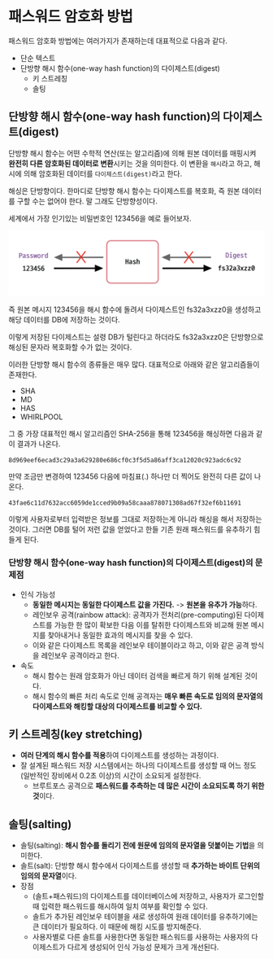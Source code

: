 # 패스워드 암호화 방법

패스워드 암호화 방법에는 여러가지가 존재하는데 대표적으로 다음과 같다.

- 단순 텍스트
- 단방향 해시 함수(one-way hash function)의 다이제스트(digest)
  - 키 스트레칭
  - 솔팅

## 단방향 해시 함수(one-way hash function)의 다이제스트(digest)

단방향 해시 함수는 어떤 수학적 연산(또는 알고리즘)에 의해 원본 데이터를 매핑시켜 **완전히 다른 암호화된 데이터로 변환**시키는 것을 의미한다. 이 변환을 `해시`라고 하고, 해시에 의해 암호화된 데이터를 `다이제스트(digest)`라고 한다.

해싱은 단방향이다. 한마디로 단방향 해시 함수는 다이제스트를 복호화, 즉 원본 데이터를 구할 수는 없어야 한다. 말 그래도 단방향성이다.

세계에서 가장 인기있는 비밀번호인 123456을 예로 들어보자.

![password_encrypt](./images/password_encrypt.png)

즉 원본 메시지 123456을 해시 함수에 돌려서 다이제스트인 fs32a3xzz0을 생성하고 해당 데이터를 DB에 저장하는 것이다.

이렇게 저장된 다이제스트는 설령 DB가 털린다고 하더라도 fs32a3xzz0은 단방향으로 해싱된 문자라 복호화할 수가 없는 것이다.

이러한 단방향 해시 함수의 종류들은 매우 많다. 대표적으로 아래와 같은 알고리즘들이 존재한다.

- SHA
- MD
- HAS
- WHIRLPOOL

그 중 가장 대표적인 해시 알고리즘인 SHA-256을 통해 123456을 해싱하면 다음과 같이 결과가 나온다.

```text
8d969eef6ecad3c29a3a629280e686cf0c3f5d5a86aff3ca12020c923adc6c92
```

만약 조금만 변경하여 123456 다음에 마침표(.) 하나만 더 찍어도 완전히 다른 값이 나온다.

```text
43fae6c11d7632acc6059de1cced9b09a58caaa878071308ad67f32ef6b11691
```

이렇게 사용자로부터 입력받은 정보를 그대로 저장하는게 아니라 해싱을 해서 저장하는 것이다. 그러면 DB를 털어 저런 값을 얻었다고 한들 기존 원래 패스워드를 유추하기 힘들게 된다.

### 단방향 해시 함수(one-way hash function)의 다이제스트(digest)의 문제점

- 인식 가능성
  - **동일한 메시지는 동일한 다이제스트 값을 가진다.** -> **원본을 유추가 가능**하다.
  - 레인보우 공격(rainbow attack): 공격자가 전처리(pre-computing)된 다이제스트를 가능한 한 많이 확보한 다음 이를 탈취한 다이제스트와 비교해 원본 메시지를 찾아내거나 동일한 효과의 메시지를 찾을 수 있다.
  - 이와 같은 다이제스트 목록을 레인보우 테이블이라고 하고, 이와 같은 공격 방식을 레인보우 공격이라고 한다.
- 속도
  - 해시 함수는 원래 암호화가 아닌 데이터 검색을 빠르게 하기 위해 설계된 것이다.
  - 해시 함수의 빠른 처리 속도로 인해 공격자는 **매우 빠른 속도로 임의의 문자열의 다이제스트와 해킹할 대상의 다이제스트를 비교할 수 있다.**

## 키 스트레칭(key stretching)

- **여러 단계의 해시 함수를 적용**하여 다이제스트를 생성하는 과정이다.
- 잘 설계된 패스워드 저장 시스템에서는 하나의 다이제스트를 생성할 때 어느 정도(일반적인 장비에서 0.2초 이상)의 시간이 소요되게 설정한다.
  - 브루트포스 공격으로 **패스워드를 추측하는 데 많은 시간이 소요되도록 하기 위한 것**이다.

## 솔팅(salting)

- 솔팅(salting): **해시 함수를 돌리기 전에 원문에 임의의 문자열을 덧붙이는 기법**을 의미한다.
- 솔트(salt): 단방향 해시 함수에서 다이제스트를 생성할 때 **추가하는 바이트 단위의 임의의 문자열**이다.
- 장점
  - (솔트+패스워드)의 다이제스트를 데이터베이스에 저장하고, 사용자가 로그인할 때 입력한 패스워드를 해시하여 일치 여부를 확인할 수 있다.
  - 솔트가 추가된 레인보우 테이블을 새로 생성하여 원래 데이터를 유추하기에는 큰 데이터가 필요하다. 이 때문에 해킹 시도를 방지해준다.
  - 사용자별로 다른 솔트를 사용한다면 동일한 패스워드를 사용하는 사용자의 다이제스트가 다르게 생성되어 인식 가능성 문제가 크게 개선된다.


